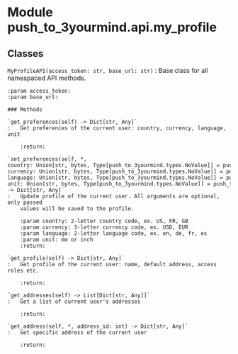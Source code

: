Module push_to_3yourmind.api.my_profile
=======================================

Classes
-------

`MyProfileAPI(access_token: str, base_url: str)`
:   Base class for all namespaced API methods.
    
    :param access_token:
    :param base_url:

    ### Methods

    `get_preferences(self) ‑> Dict[str, Any]`
    :   Get preferences of the current user: country, currency, language, unit
        
        :return:

    `set_preferences(self, *, country: Union[str, bytes, Type[push_to_3yourmind.types.NoValue]] = push_to_3yourmind.types.NoValue, currency: Union[str, bytes, Type[push_to_3yourmind.types.NoValue]] = push_to_3yourmind.types.NoValue, language: Union[str, bytes, Type[push_to_3yourmind.types.NoValue]] = push_to_3yourmind.types.NoValue, unit: Union[str, bytes, Type[push_to_3yourmind.types.NoValue]] = push_to_3yourmind.types.NoValue) ‑> Dict[str, Any]`
    :   Update profile of the current user. All arguments are optional, only passed
        values will be saved to the profile.
        
        :param country: 2-letter country code, ex. US, FR, GB
        :param currency: 3-letter currency code, ex. USD, EUR
        :param language: 2-letter language code, ex. en, de, fr, es
        :param unit: mm or inch
        :return:

    `get_profile(self) ‑> Dict[str, Any]`
    :   Get profile of the current user: name, default address, access roles etc.
        
        :return:

    `get_addresses(self) ‑> List[Dict[str, Any]]`
    :   Get a list of current user's addresses
        
        :return:

    `get_address(self, *, address_id: int) ‑> Dict[str, Any]`
    :   Get specific address of the current user
        
        :return: